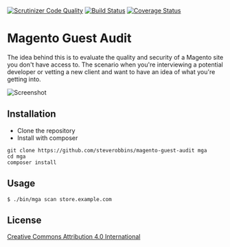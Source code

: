 [![Scrutinizer Code Quality](https://scrutinizer-ci.com/g/steverobbins/magento-guest-audit/badges/quality-score.png?b=master)](https://scrutinizer-ci.com/g/steverobbins/magento-guest-audit/?branch=master)
[![Build Status](https://travis-ci.org/steverobbins/magento-guest-audit.svg?branch=master)](https://travis-ci.org/steverobbins/magento-guest-audit)
[![Coverage Status](https://coveralls.io/repos/steverobbins/magento-guest-audit/badge.svg?branch=master)](https://coveralls.io/r/steverobbins/magento-guest-audit?branch=master)

Magento Guest Audit
===

The idea behind this is to evaluate the quality and security of a Magento site you don't have access to.  The scenario when you're interviewing a potential developer or vetting a new client and want to have an idea of what you're getting into.

![Screenshot](http://i.imgur.com/uNTw2me.png)

## Installation

* Clone the repository
* Install with composer

```
git clone https://github.com/steverobbins/magento-guest-audit mga
cd mga
composer install
```

## Usage

    $ ./bin/mga scan store.example.com

## License

[Creative Commons Attribution 4.0 International](https://creativecommons.org/licenses/by/4.0/)
